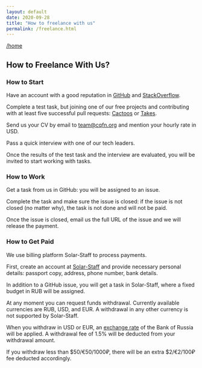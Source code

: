 ```yaml
---
layout: default
date: 2020-09-28
title: "How to freelance with us"
permalink: /freelance.html
---
```


[/home](/)

## How to Freelance With Us?

### How to Start

Have an account with a good reputation 
in [GitHub](https://www.github.com) and 
[StackOverflow](https://wwww.stackoverflow.com).

Complete a test task, but joining one of our free projects and contributing with
at least five successful pull requests:
[Cactoos](https://github.com/yegor256/cactoos) or
[Takes](https://github.com/yegor256/takes).

Send us your CV by email to [team@cqfn.org](mailto:team@cqfn.org)
and mention your hourly rate in USD.

Pass a quick interview with one of our tech leaders.

Once the results of the test task and the interview are evaluated,
you will be invited to start working with tasks.

### How to Work

Get a task from us in GitHub: you will be assigned to an issue.

Complete the task and make sure the issue is closed:
if the issue is not closed (no matter why), the task 
is not done and will not be paid.

Once the issue is closed, email us the full URL of the issue
and we will release the payment.

### How to Get Paid

We use billing platform Solar-Staff to process payments.

First, create an account at [Solar-Staff](https://solar-staff.com/)
and provide necessary personal details: passport copy, address, phone number,
bank details.

In addition to a GitHub issue, you will get a task in Solar-Staff, 
where a fixed budget in RUB will be assigned.

At any moment you can request funds withdrawal. Currently available
currencies are RUB, USD, and EUR. A withdrawal in any other currency
is not supported by Solar-Staff.

When you withdraw in USD or EUR, an [exchange rate](https://www.cbr.ru/eng/currency_base/daily/)
of the Bank of Russia will be applied.
A withdrawal fee of 1.5% will be deducted from your withdrawal amount.

If you withdraw less than $50/€50/1000₽, there will be an extra 
$2/€2/100₽ fee deducted accordingly.
